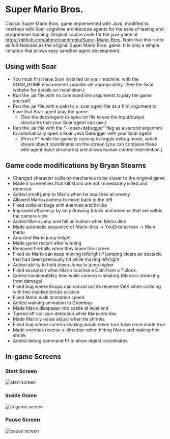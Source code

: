 # Super Mario Bros.

Classic Super Mario Bros. game implemented with Java, modified to interface with Soar cognitive architecture agents for the sake of testing and programmer training. 
Original source code for the java game at https://github.com/ahmetcandiroglu/Super-Mario-Bros. 
Note that this is not as full-featured as the original Super Mario Bros. game. It is only a simple imitation that allows easy sandbox agent development.

## Using with Soar

* You must first have Soar installed on your machine, with the SOAR_HOME environment variable set appropriately. (See the Soar website for details on installation.)
* Run the .jar file with no command line arguments to play the game yourself.
* Run the .jar file with a path to a .soar agent file as a first argument to have that Soar agent play the game.
    * (See the docs/agent-io-spec.txt file to see the input/output structures that your Soar agent can use.)
* Run the .jar file with the "--open-debugger" flag as a second argument to automatically open a Soar Java Debugger with your Soar agent.
    * (Press F1 while the game is running to toggle debug mode, which shows object coordinates on the screen (you can compare these with agent input structures) and allows human control intervention.)

## Game code modifications by Bryan Stearns

* Changed character collision mechanics to be closer to the original game
* Made it so enemies that kill Mario are not immediately killed and removed
* Added small jump to Mario when he squishes an enemy
* Allowed Mario+camera to move back to the left
* Fixed collision bugs with enemies and bricks
* Improved efficiency by only drawing bricks and enemies that are within the camera view
* Added Mario jump and fall animation when Mario dies
* Made automatic sequence of Mario-dies -> YouDied screen -> Main menu
* Adjusted Mario jump height
* Made game restart after winning
* Removed fireballs when they leave the screen
* Fixed so Mario can keep moving left/right if jumping clears an obstacle that had been previously hit while moving left/right
* Added ability to hold down Jump to jump higher
* Fixed exception when Mario touches a Coin from a ? block.
* Added invulnerability time while camera is shaking (Mario is shrinking from damage)
* Fixed bug where Koopa can cancel out its reverse-VelX when colliding with two stacked bricks at once
* Fixed Mario walk animation speed
* Added walking animation to Goombas
* Made Mario disappear into castle at level end
* Turned off collision detection while Mario shrinks
* Made Mario y-value adjust when he shrinks
* Fixed bug where camera.shaking would never turn false once made true
* Made enemies reverse x-direction when hitting Mario and making him shrink
* Added debug command F1 to show object coordinates

## In-game Screens

### Start Screen
![start screen](https://raw.githubusercontent.com/ahmetcandiroglu/1G.Super-Mario-Bros/master/docs/Screenshots/Start%20screen.png)

### Inside Game
![in game screen](https://raw.githubusercontent.com/ahmetcandiroglu/1G.Super-Mario-Bros/master/docs/Screenshots/In%20game%20screen.png)

### Pause Screen
![pause screen](https://raw.githubusercontent.com/ahmetcandiroglu/1G.Super-Mario-Bros/master/docs/Screenshots/Pause%20screen.png)
